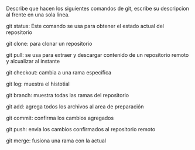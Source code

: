 Describe que hacen los siguientes comandos de git, escribe su descripcion al frente en una sola linea.

git status: Este comando se usa para obtener el estado actual del repositorio

git clone: para clonar un repositorio 

git pull: se usa para extraer y descargar contenido de un repositorio remoto y alcualizar al instante 

git checkout: cambia a una rama específica

git log: muestra el histotial

git branch: muestra todas las ramas del repositorio

git add: agrega todos los archivos al area de preparación

git commit: confirma los cambios agregados

git push: envia los cambios confirmados al repositorio remoto

git merge: fusiona una rama con la actual
